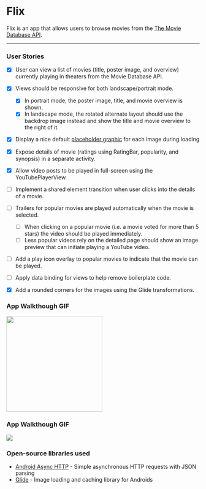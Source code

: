 # Flix
Flix is an app that allows users to browse movies from the [The Movie Database API](http://docs.themoviedb.apiary.io/#).


---

### User Stories

- [x] User can view a list of movies (title, poster image, and overview) currently playing in theaters from the Movie Database API.

- [x] Views should be responsive for both landscape/portrait mode.
   - [x] In portrait mode, the poster image, title, and movie overview is shown.
   - [x] In landscape mode, the rotated alternate layout should use the backdrop image instead and show the title and movie overview to the right of it.

- [x] Display a nice default [placeholder graphic](https://guides.codepath.org/android/Displaying-Images-with-the-Glide-Library#advanced-usage) for each image during loading

- [x] Expose details of movie (ratings using RatingBar, popularity, and synopsis) in a separate activity.
- [x] Allow video posts to be played in full-screen using the YouTubePlayerView.

- [ ] Implement a shared element transition when user clicks into the details of a movie.
- [ ] Trailers for popular movies are played automatically when the movie is selected.
  - [ ] When clicking on a popular movie (i.e. a movie voted for more than 5 stars) the video should be played immediately.
  - [ ] Less popular videos rely on the detailed page should show an image preview that can initiate playing a YouTube video.
- [ ] Add a play icon overlay to popular movies to indicate that the movie can be played.
- [ ] Apply data binding for views to help remove boilerplate code. 
- [x] Add a rounded corners for the images using the Glide transformations.

### App Walkthough GIF


<img src="YOUR_GIF_URL_HERE" width=250><br>


### App Walkthough GIF

<img src="https://github.com/YueLi1996/Flixster/blob/main/demo/demo.gif"><br>

### Open-source libraries used

- [Android Async HTTP](https://github.com/codepath/CPAsyncHttpClient) - Simple asynchronous HTTP requests with JSON parsing
- [Glide](https://github.com/bumptech/glide) - Image loading and caching library for Androids
